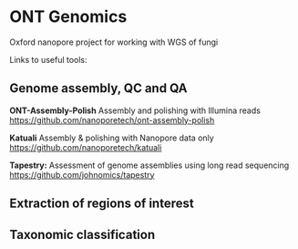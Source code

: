 # ONT Genomics
Oxford nanopore project for working with WGS of fungi

Links to useful tools:

## Genome assembly, QC and QA

**ONT-Assembly-Polish** Assembly and polishing with Illumina reads   
https://github.com/nanoporetech/ont-assembly-polish

**Katuali** Assembly & polishing with Nanopore data only   
https://github.com/nanoporetech/katuali

**Tapestry:** Assessment of genome assemblies using long read sequencing   
https://github.com/johnomics/tapestry

## Extraction of regions of interest

## Taxonomic classification
